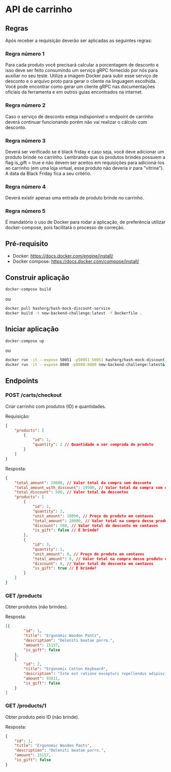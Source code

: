 # API de carrinho

## Regras
Após receber a requisição deverão ser aplicadas as seguintes regras:

### Regra número 1
Para cada produto você precisará calcular a porcentagem de desconto e isso deve ser feito consumindo um serviço gRPC fornecido por nós para auxiliar no seu teste. Utilize a imagem Docker para subir esse serviço de desconto e o arquivo proto para gerar o cliente na linguagem escolhida. Você pode encontrar como gerar um cliente gRPC nas documentações oficiais da ferramenta e em outros guias encontrados na internet.

### Regra número 2
Caso o serviço de desconto esteja indisponível o endpoint de carrinho deverá continuar funcionando porém não vai realizar o cálculo com desconto.

### Regra número 3
Deverá ser verificado se é black friday e caso seja, você deve adicionar um produto brinde no carrinho. Lembrando que os produtos brindes possuem a flag is_gift = true e não devem ser aceitos em requisições para adicioná-los ao carrinho (em uma loja virtual, esse produto não deveria ir para "vitrine"). A data da Black Friday fica a seu critério.

### Regra número 4
Deverá existir apenas uma entrada de produto brinde no carrinho.

### Regra número 5
É mandatório o uso de Docker para rodar a aplicação, de preferência utilizar docker-compose, pois facilitará o processo de correção.

## Pré-requisito
* Docker: https://docs.docker.com/engine/install/
* Docker compose: https://docs.docker.com/compose/install/

## Construir aplicação
```sh
docker-compose build
```
ou
```sh
docker pull hashorg/hash-mock-discount-service
docker build -t new-backend-challenge:latest -f Dockerfile .
``` 
## Iniciar aplicação
```sh
docker-compose up
```
ou
```sh
docker run -it --expose 50051 -p50051:50051 hashorg/hash-mock-discount-service:latest&
docker run -it --expose 8080 -p8080:8080 new-backend-challenge:latest&
```

## Endpoints
### POST /carts/checkout
Criar carrinho com produtos (ID) e quantidades.


Requisição:
```json
{
    "products": [
        {
            "id": 1,
            "quantity": 2 // Quantidade a ser comprada do produto
        }
    ]
}
```

Resposta:
```json
{
    "total_amount": 20000, // Valor total da compra sem desconto
    "total_amount_with_discount": 19500, // Valor total da compra com desconto
    "total_discount": 500, // Valor total de descontos
    "products": [
        {
            "id": 1,
            "quantity": 2,
            "unit_amount": 10000, // Preço do produto em centavos
            "total_amount": 20000, // Valor total na compra desse produto em centavos
            "discount": 500, // Valor total de desconto em centavos
            "is_gift": false // É brinde?
        },
        {
            "id": 3,
            "quantity": 1,
            "unit_amount": 0, // Preço do produto em centavos
            "total_amount": 0, // Valor total na compra desse produto em centavos
            "discount": 0, // Valor total de desconto em centavos
            "is_gift": true // É brinde?
        }
    ]
}
```

### GET /products
Obter produtos (não brindes).


Resposta:
```json
[{
		"id": 1,
		"title": "Ergonomic Wooden Pants",
		"description": "Deleniti beatae porro.",
		"amount": 15157,
		"is_gift": false
	},
	{
		"id": 2,
		"title": "Ergonomic Cotton Keyboard",
		"description": "Iste est ratione excepturi repellendus adipisci qui.",
		"amount": 93811,
		"is_gift": false
	}
]
```


### GET /products/1
Obter produto pelo ID (não brinde).


Resposta:
```json
{
    "id": 1,
    "title": "Ergonomic Wooden Pants",
    "description": "Deleniti beatae porro.",
    "amount": 15157,
    "is_gift": false
}
```

